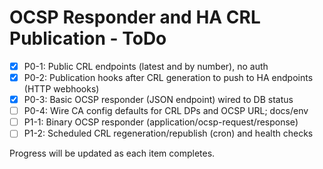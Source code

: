 # OCSP Responder and HA CRL Publication - ToDo

- [x] P0-1: Public CRL endpoints (latest and by number), no auth
- [x] P0-2: Publication hooks after CRL generation to push to HA endpoints (HTTP webhooks)
- [x] P0-3: Basic OCSP responder (JSON endpoint) wired to DB status
- [ ] P0-4: Wire CA config defaults for CRL DPs and OCSP URL; docs/env
- [ ] P1-1: Binary OCSP responder (application/ocsp-request/response)
- [ ] P1-2: Scheduled CRL regeneration/republish (cron) and health checks

Progress will be updated as each item completes.